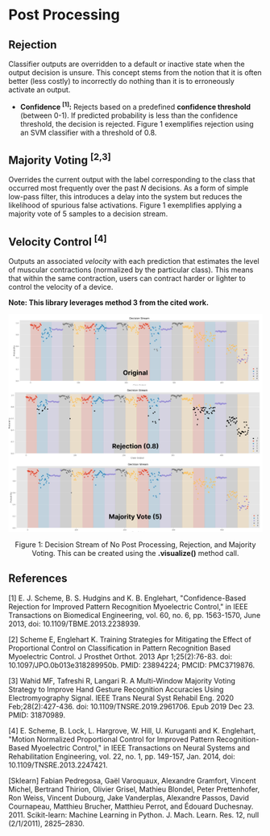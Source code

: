 # Post Processing

## Rejection
Classifier outputs are overridden to a default or inactive state when the output decision is unsure.  This concept stems from the notion that it is often better (less costly) to incorrectly do nothing than it is to erroneously activate an output.  
- **Confidence <sup>[1]</sup>:** Rejects based on a predefined **confidence threshold** (between 0-1). If predicted probability is less than the confidence threshold, the decision is rejected. Figure 1 exemplifies rejection using an SVM classifier with a threshold of 0.8.

## Majority Voting <sup>[2,3]</sup>
Overrides the current output with the label corresponding to the class that occurred most frequently over the past $N$ decisions. As a form of simple low-pass filter, this introduces a delay into the system but reduces the likelihood of spurious false activations. Figure 1 exemplifies applying a majority vote of 5 samples to a decision stream.

## Velocity Control <sup>[4]</sup>
Outputs an associated *velocity* with each prediction that estimates the level of muscular contractions (normalized by the particular class). This means that within the same contraction, users can contract harder or lighter to control the velocity of a device. 

**Note: This library leverages method 3 from the cited work.**

![alt text](decision_stream.png)
<center> <p> Figure 1: Decision Stream of No Post Processing, Rejection, and Majority Voting. This can be created using the <b>.visualize()</b> method call. </p> </center>

## References
<a id="1">[1]</a> 
E. J. Scheme, B. S. Hudgins and K. B. Englehart, "Confidence-Based Rejection for Improved Pattern Recognition Myoelectric Control," in IEEE Transactions on Biomedical Engineering, vol. 60, no. 6, pp. 1563-1570, June 2013, doi: 10.1109/TBME.2013.2238939.

<a id="2">[2]</a> 
Scheme E, Englehart K. Training Strategies for Mitigating the Effect of Proportional Control on Classification in Pattern Recognition Based Myoelectric Control. J Prosthet Orthot. 2013 Apr 1;25(2):76-83. doi: 10.1097/JPO.0b013e318289950b. PMID: 23894224; PMCID: PMC3719876.

<a id="3">[3]</a> 
Wahid MF, Tafreshi R, Langari R. A Multi-Window Majority Voting Strategy to Improve Hand Gesture Recognition Accuracies Using Electromyography Signal. IEEE Trans Neural Syst Rehabil Eng. 2020 Feb;28(2):427-436. doi: 10.1109/TNSRE.2019.2961706. Epub 2019 Dec 23. PMID: 31870989.

<a id="4">[4]</a> 
E. Scheme, B. Lock, L. Hargrove, W. Hill, U. Kuruganti and K. Englehart, "Motion Normalized Proportional Control for Improved Pattern Recognition-Based Myoelectric Control," in IEEE Transactions on Neural Systems and Rehabilitation Engineering, vol. 22, no. 1, pp. 149-157, Jan. 2014, doi: 10.1109/TNSRE.2013.2247421.

<a>[Sklearn]</a>
Fabian Pedregosa, Gaël Varoquaux, Alexandre Gramfort, Vincent Michel, Bertrand Thirion, Olivier Grisel, Mathieu Blondel, Peter Prettenhofer, Ron Weiss, Vincent Dubourg, Jake Vanderplas, Alexandre Passos, David Cournapeau, Matthieu Brucher, Matthieu Perrot, and Édouard Duchesnay. 2011. Scikit-learn: Machine Learning in Python. J. Mach. Learn. Res. 12, null (2/1/2011), 2825–2830.